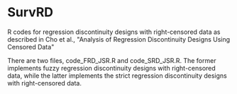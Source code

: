 # SurvRD
R codes for regression discontinuity designs with right-censored data as described in Cho et al., "Analysis of Regression Discontinuity Designs Using Censored Data"

There are two files, code_FRD_JSR.R and code_SRD_JSR.R.  The former implements fuzzy regression discontinuity designs with right-censored data, while the latter implements the strict regression discontinuity designs with right-censored data.  
